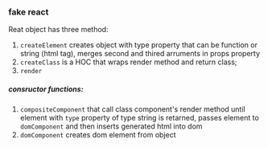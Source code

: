 ### fake react

Reat object has three method:

1. `createElement` creates object with type property that can be function or string (html tag), merges second and thired arruments in props property
2. `createClass` is a HOC that wraps render method and return class;
3. `render`

##### consructor functions:

1. `compositeComponent` that call class component's render method until element with `type` property of type string is retarned, passes element to `domComponent` and then inserts generated html into dom
2. `domComponent` creates dom element from object
